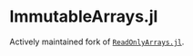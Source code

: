 # ImmutableArrays.jl

Actively maintained fork of [`ReadOnlyArrays.jl`]((https://github.com/bkamins/ReadOnlyArrays.jl)).
